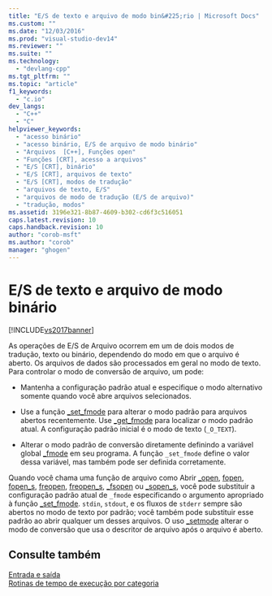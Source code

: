 ```yaml
---
title: "E/S de texto e arquivo de modo bin&#225;rio | Microsoft Docs"
ms.custom: ""
ms.date: "12/03/2016"
ms.prod: "visual-studio-dev14"
ms.reviewer: ""
ms.suite: ""
ms.technology: 
  - "devlang-cpp"
ms.tgt_pltfrm: ""
ms.topic: "article"
f1_keywords: 
  - "c.io"
dev_langs: 
  - "C++"
  - "C"
helpviewer_keywords: 
  - "acesso binário"
  - "acesso binário, E/S de arquivo de modo binário"
  - "Arquivos  [C++], Funções open"
  - "Funções [CRT], acesso a arquivos"
  - "E/S [CRT], binário"
  - "E/S [CRT], arquivos de texto"
  - "E/S [CRT], modos de tradução"
  - "arquivos de texto, E/S"
  - "arquivos de modo de tradução (E/S de arquivo)"
  - "tradução, modos"
ms.assetid: 3196e321-8b87-4609-b302-cd6f3c516051
caps.latest.revision: 10
caps.handback.revision: 10
author: "corob-msft"
ms.author: "corob"
manager: "ghogen"
---
```

# E/S de texto e arquivo de modo bin&#225;rio
[!INCLUDE[vs2017banner](../assembler/inline/includes/vs2017banner.md)]

As operações de E\/S de Arquivo ocorrem em um de dois modos de tradução, texto ou binário, dependendo do modo em que o arquivo é aberto.  Os arquivos de dados são processados em geral no modo de texto.  Para controlar o modo de conversão de arquivo, um pode:  
  
-   Mantenha a configuração padrão atual e especifique o modo alternativo somente quando você abre arquivos selecionados.  
  
-   Use a função [\_set\_fmode](../c-runtime-library/reference/set-fmode.md) para alterar o modo padrão para arquivos abertos recentemente.  Use [\_get\_fmode](../c-runtime-library/reference/get-fmode.md) para localizar o modo padrão atual.  A configuração padrão inicial é o modo de texto \(`_O_TEXT`\).  
  
-   Alterar o modo padrão de conversão diretamente definindo a variável global [\_fmode](../c-runtime-library/fmode.md) em seu programa.  A função `_set_fmode` define o valor dessa variável, mas também pode ser definida corretamente.  
  
 Quando você chama uma função de arquivo como Abrir [\_open](../c-runtime-library/reference/open-wopen.md), [fopen](../c-runtime-library/reference/fopen-wfopen.md), [fopen\_s](../c-runtime-library/reference/fopen-s-wfopen-s.md), [freopen](../c-runtime-library/reference/freopen-wfreopen.md), [freopen\_s](../c-runtime-library/reference/freopen-s-wfreopen-s.md), [\_fsopen](../c-runtime-library/reference/fsopen-wfsopen.md) ou [\_sopen\_s](../c-runtime-library/reference/sopen-s-wsopen-s.md), você pode substituir a configuração padrão atual de `_fmode` especificando o argumento apropriado à função [\_set\_fmode](../c-runtime-library/reference/set-fmode.md).  `stdin`, `stdout`, e os fluxos de `stderr` sempre são abertos no modo de texto por padrão; você também pode substituir esse padrão ao abrir qualquer um desses arquivos.  O uso [\_setmode](../c-runtime-library/reference/setmode.md) alterar o modo de conversão que usa o descritor de arquivo após o arquivo é aberto.  
  
## Consulte também  
 [Entrada e saída](../Topic/Input%20and%20Output.md)   
 [Rotinas de tempo de execução por categoria](../c-runtime-library/run-time-routines-by-category.md)